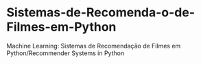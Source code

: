 # Sistemas-de-Recomenda-o-de-Filmes-em-Python
Machine Learning: Sistemas de Recomendação de Filmes em Python/Recommender Systems in Python
